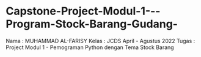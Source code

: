 # Capstone-Project-Modul-1---Program-Stock-Barang-Gudang-
Nama : MUHAMMAD AL-FARISY
Kelas : JCDS April - Agustus 2022
Tugas : Project Modul 1 - Pemograman Python dengan Tema Stock Barang
